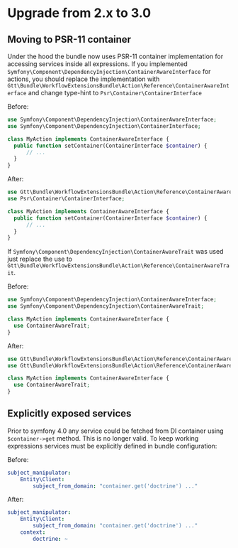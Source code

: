 # Upgrade from 2.x to 3.0

## Moving to PSR-11 container

Under the hood the bundle now uses PSR-11 container implementation for accessing services
inside all expressions. If you implemented `Symfony\Component\DependencyInjection\ContainerAwareInterface`
for actions, you should replace the implementation with `Gtt\Bundle\WorkflowExtensionsBundle\Action\Reference\ContainerAwareInterface`
and change type-hint to `Psr\Container\ContainerInterface`

Before:
```php
use Symfony\Component\DependencyInjection\ContainerAwareInterface;
use Symfony\Component\DependencyInjection\ContainerInterface;

class MyAction implements ContainerAwareInterface {
  public function setContainer(ContainerInterface $container) {
      // ...
  }
}
```

After:
```php
use Gtt\Bundle\WorkflowExtensionsBundle\Action\Reference\ContainerAwareInterface;
use Psr\Container\ContainerInterface;

class MyAction implements ContainerAwareInterface {
  public function setContainer(ContainerInterface $container) {
      // ...
  }
}
```

If `Symfony\Component\DependencyInjection\ContainerAwareTrait` was used just replace the use to
`Gtt\Bundle\WorkflowExtensionsBundle\Action\Reference\ContainerAwareTrait`.

Before:
```php
use Symfony\Component\DependencyInjection\ContainerAwareInterface;
use Symfony\Component\DependencyInjection\ContainerAwareTrait;

class MyAction implements ContainerAwareInterface {
  use ContainerAwareTrait;
}
```

After:
```php
use Gtt\Bundle\WorkflowExtensionsBundle\Action\Reference\ContainerAwareInterface;
use Gtt\Bundle\WorkflowExtensionsBundle\Action\Reference\ContainerAwareTrait;

class MyAction implements ContainerAwareInterface {
  use ContainerAwareTrait;
}
```

## Explicitly exposed services

Prior to symfony 4.0 any service could be fetched from DI container using `$container->get` method. This is
no longer valid. To keep working expressions services must be explicitly defined in bundle configuration:

Before:
```yaml
subject_manipulator:
    Entity\Client:
        subject_from_domain: "container.get('doctrine') ..."
```

After:
```yaml
subject_manipulator:
    Entity\Client:
        subject_from_domain: "container.get('doctrine') ..."
    context:
        doctrine: ~
```
